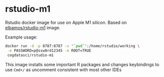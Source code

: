 # rstudio-m1
Rstudio docker image for use on Apple M1 silicon. Based on [elbamos/rstudio-m1](https://github.com/elbamos/rstudio-m1) image.

Example usage:

```bash
docker run -d -p 8787:8787 -v "`pwd`":/home/rstudio/working \
 -e PASSWORD=p@ssw0rd12345 -e ROOT=TRUE
 cogdatasci/rstudio-m1
 ```
 
This image installs some important R packages and changes keybindings to use `Cmd+/` as uncomment consistent with most other IDEs
